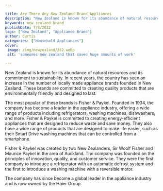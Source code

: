 ```yaml
---

title: Are There Any New Zealand Brand Appliances
description: "New Zealand is known for its abundance of natural resources and its commitment to sustainability. In recent years, the country has...read now to learn more"
keywords: new zealand brand
publishDate: 7/8/2022
tags: ["New Zealand", "Appliance Brand"]
author: Curtis
categories: ["Household Appliances"]
cover: 
 image: /img/newzealand/382.webp
 alt: 'someones new zealand that saved huge amounts of work'

---
```


New Zealand is known for its abundance of natural resources and its commitment to sustainability. In recent years, the country has seen an increase in the number of locally made appliance brands founded in New Zealand. These brands are committed to creating quality products that are environmentally friendly and designed to last.

The most popular of these brands is Fisher & Paykel. Founded in 1934, the company has become a leader in the appliance industry, offering a wide range of products including refrigerators, washing machines, dishwashers, and more. Fisher & Paykel is committed to creating energy-efficient appliances that are designed to reduce waste and save money. They also have a wide range of products that are designed to make life easier, such as their Smart Drive washing machines that can be controlled from a smartphone.

Fisher & Paykel was created by two New Zealanders, Sir Woolf Fisher and Maurice Paykel in the area of Auckland. The company was founded on the principles of innovation, quality, and customer service. They were the first company to introduce a refrigerator with an automatic defrost system and the first to introduce a washing machine with a reversible motor.

The company has since become a global leader in the appliance industry and is now owned by the Haier Group.
